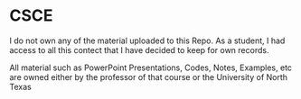 # CSCE

I do not own any of the material uploaded to this Repo.
As a student, I had access to all this contect that I have
decided to keep for own records.

All material such as PowerPoint Presentations, Codes, Notes, Examples, etc are owned
either by the professor of that course or the University of North Texas

